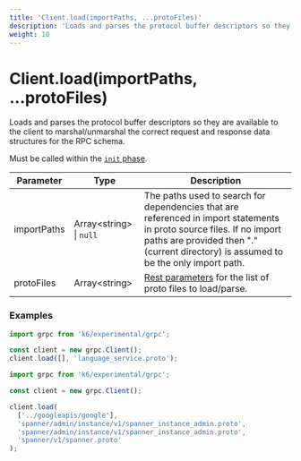 ```yaml
---
title: 'Client.load(importPaths, ...protoFiles)'
description: 'Loads and parses the protocol buffer descriptors so they are available to the client to marshal/unmarshal the correct request and response data structures for the RPC schema.'
weight: 10
---
```


# Client.load(importPaths, ...protoFiles)

Loads and parses the protocol buffer descriptors so they are available to the client to marshal/unmarshal the correct request and response data structures for the RPC schema.

Must be called within the [`init` phase](https://grafana.com/docs/k6/<K6_VERSION>/using-k6/test-lifecycle).

| Parameter   | Type                          | Description                                                                                                                                                                                                   |
| ----------- | ----------------------------- | ------------------------------------------------------------------------------------------------------------------------------------------------------------------------------------------------------------- |
| importPaths | Array&lt;string&gt; \| `null` | The paths used to search for dependencies that are referenced in import statements in proto source files. If no import paths are provided then "." (current directory) is assumed to be the only import path. |
| protoFiles  | Array&lt;string&gt;           | [Rest parameters](https://developer.mozilla.org/en-US/docs/Web/JavaScript/Reference/Functions/rest_parameters) for the list of proto files to load/parse.                                                     |

### Examples

<div class="code-group" data-props='{"labels": ["Simple example"], "lineNumbers": [true]}'>

```javascript
import grpc from 'k6/experimental/grpc';

const client = new grpc.Client();
client.load([], 'language_service.proto');
```

</div>

<div class="code-group" data-props='{"labels": ["More complex"], "lineNumbers": [true]}'>

```javascript
import grpc from 'k6/experimental/grpc';

const client = new grpc.Client();

client.load(
  ['../googleapis/google'],
  'spanner/admin/instance/v1/spanner_instance_admin.proto',
  'spanner/admin/instance/v1/spanner_instance_admin.proto',
  'spanner/v1/spanner.proto'
);
```

</div>
